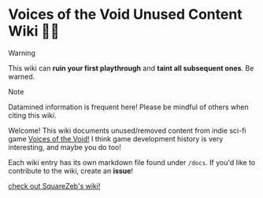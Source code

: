 # Voices of the Void Unused Content Wiki 🌺📡
> [!WARNING]
> This wiki can **ruin your first playthrough** and **taint all subsequent ones**. Be warned.

> [!NOTE]
> Datamined information is frequent here! Please be mindful of others when citing this wiki.

Welcome! This wiki documents unused/removed content from indie sci-fi game [Voices of the Void!](https://mrdrnose.itch.io/votv) I think game development history is very interesting, and maybe you do too!

Each wiki entry has its own markdown file found under `/docs`. If you'd like to contribute to the wiki, create an **issue**!

[check out SquareZeb's wiki!](https://squarezeb.github.io/VOTV-Secrets-Website/index.html)
